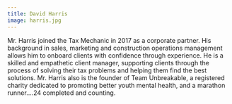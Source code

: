```yaml
---
title: David Harris
image: harris.jpg
---
```

Mr. Harris joined the Tax Mechanic in 2017 as a corporate partner. His background in sales, marketing and construction operations management allows him to onboard clients with confidence through experience. He is a skilled and empathetic client manager, supporting clients through the process of solving their tax problems and helping them find the best solutions. Mr. Harris also is the founder of Team Unbreakable, a registered charity dedicated to promoting better youth mental health, and a marathon runner….24 completed and counting.
